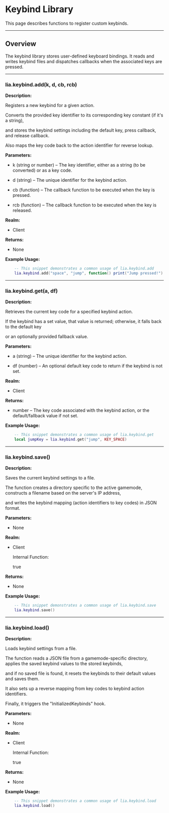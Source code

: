 # Keybind Library


This page describes functions to register custom keybinds.


---


## Overview


The keybind library stores user-defined keyboard bindings. It reads and writes keybind files and dispatches callbacks when the associated keys are pressed.


---


### lia.keybind.add(k, d, cb, rcb)

**Description:**


Registers a new keybind for a given action.

Converts the provided key identifier to its corresponding key constant (if it's a string),

and stores the keybind settings including the default key, press callback, and release callback.

Also maps the key code back to the action identifier for reverse lookup.


**Parameters:**


* k (string or number) – The key identifier, either as a string (to be converted) or as a key code.


* d (string) – The unique identifier for the keybind action.


* cb (function) – The callback function to be executed when the key is pressed.


* rcb (function) – The callback function to be executed when the key is released.


**Realm:**


* Client


**Returns:**


* None


**Example Usage:**


```lua
    -- This snippet demonstrates a common usage of lia.keybind.add
    lia.keybind.add("space", "jump", function() print("Jump pressed!") end, function() print("Jump released!") end)
```


---


### lia.keybind.get(a, df)

**Description:**


Retrieves the current key code for a specified keybind action.

If the keybind has a set value, that value is returned; otherwise, it falls back to the default key

or an optionally provided fallback value.


**Parameters:**


* a (string) – The unique identifier for the keybind action.


* df (number) – An optional default key code to return if the keybind is not set.


**Realm:**


* Client


**Returns:**


* number – The key code associated with the keybind action, or the default/fallback value if not set.


**Example Usage:**


```lua
    -- This snippet demonstrates a common usage of lia.keybind.get
    local jumpKey = lia.keybind.get("jump", KEY_SPACE)
```


---


### lia.keybind.save()

**Description:**


Saves the current keybind settings to a file.

The function creates a directory specific to the active gamemode, constructs a filename based on the server's IP address,

and writes the keybind mapping (action identifiers to key codes) in JSON format.


**Parameters:**


* None


**Realm:**


* Client


    Internal Function:

    true


**Returns:**


* None


**Example Usage:**


```lua
    -- This snippet demonstrates a common usage of lia.keybind.save
    lia.keybind.save()
```


---


### lia.keybind.load()

**Description:**


Loads keybind settings from a file.

The function reads a JSON file from a gamemode-specific directory, applies the saved keybind values to the stored keybinds,

and if no saved file is found, it resets the keybinds to their default values and saves them.

It also sets up a reverse mapping from key codes to keybind action identifiers.

Finally, it triggers the "InitializedKeybinds" hook.


**Parameters:**


* None


**Realm:**


* Client


    Internal Function:

    true


**Returns:**


* None


**Example Usage:**


```lua
    -- This snippet demonstrates a common usage of lia.keybind.load
    lia.keybind.load()
```

